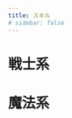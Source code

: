 ```yaml
---
title: スキル
# sidebar: false
---
```


# 戦士系

<CardProfile command="test-cmd/smash" />
<CardProfile command="test-cmd/guard" />
<CardProfile command="test-cmd/avoid" />
<CardProfile command="test-cmd/protect" />
<CardProfile command="test-cmd/attack-stance" />
<!--<CardProfile command="00000000001KdPKW2gri4zTP02Eo0002" />
<CardProfile command="00000000001KdPKW2gri4zTP06yA0002" />
<CardProfile command="00000000001KdPKW2gri4zTP06yA0003" />
<CardProfile command="00000000001KdPKW2gri4zTP06yA0004" />
<CardProfile command="00000000001KdPKW2gri4zTP06yA0005" />
<CardProfile command="00000000001KdPKW2gri4zTP06yA0006" />
<CardProfile command="00000000001KdPKW2gri4zTP06yA0007" />
<CardProfile command="00000000001KdPKW2gri4zTP06yA0008" />
<CardProfile command="00000000001KdPKW2gri4zTP06yA0009" />
<CardProfile command="00000000001KdPKW2gri4zTP06yA000a" />
<CardProfile command="00000000001KdPKW2gri4zTP06yA000b" />
<CardProfile command="00000000001KdPKW2gri4zTP06yA000c" />
<CardProfile command="00000000001KdPKW2gri4zTP06yA000d" />
<CardProfile command="00000000001KdPKW2gri4zTP06yA000e" />
<CardProfile command="00000000001KdPKW2gri4zTP06yA000f" />
<CardProfile command="00000000001KdPKW2gri4zTP06yA000g" />
<CardProfile command="00000000001KdPKW2gri4zTP06yA000h" />
<CardProfile command="00000000001KdPKW2gri4zTP06yA000i" />
<CardProfile command="00000000001KdPKW2gri4zTP06yA000j" />
<CardProfile command="00000000001KdPKW2gri4zTP06yA000k" />
<CardProfile command="00000000001KdPKW2gri4zTP06yA000l" />
<CardProfile command="00000000001KdPKW2gri4zTP06yA000m" />
<CardProfile command="00000000001KdPKW2gri4zTP06yA000n" />
<CardProfile command="00000000001KdPKW2gri4zTP06yA000o" />
-->
<!-- <CardProfile command="00000000001KdPKW2gri4zTP078M0002" />
<CardProfile command="00000000001KdPKW2gri4zTP078M0003" />
<CardProfile command="00000000001KdPKW2gri4zTP078M0004" /> -->
<!--
<CardProfile command="00000000001KdPKW2gri4zTP078M0005" />
<CardProfile command="00000000001KdPKW2gri4zTP08L20002" />
<CardProfile command="00000000001KdPKW2gri4zTP08L20003" />
<CardProfile command="00000000001KdPKW2gri4zTP08L20004" />
<CardProfile command="00000000001KdPKW2gri4zTP08L20005" />
<CardProfile command="00000000001KdPKW2gri4zTP08L20006" />
-->
<CardProfile command="00000000001KdPKW2gri4zTP0a2s0002" />
<!--
<CardProfile command="00000000001KdPKW2gri4zTP0a2s0003" />
<CardProfile command="00000000001KdPKW2gri4zTP0a2s0004" />
<CardProfile command="00000000001KdPKW2gri4zTP0a2s0005" />
<CardProfile command="00000000001KdPKW2gri4zTP0a2s0006" />
<CardProfile command="00000000001KdPKW2gri4zTP0a2s0007" />
<CardProfile command="00000000001KdPKW2gri4zTP0bo40002" />
<CardProfile command="00000000001KdPKW2gri4zTP0bo40003" />
<CardProfile command="00000000001KdPKW2gri4zTP0bo40004" />
<CardProfile command="00000000001KdPKW2gri4zTP0bo40005" />
<CardProfile command="00000000001KdPKW2gri4zTP0bo40006" />
<CardProfile command="00000000001KdPKW2gri4zTP0bo40007" />
<CardProfile command="00000000001KdPKW2gri4zTP0bo40008" />
<CardProfile command="00000000001KdPKW2gri4zTP0bo40009" />
<CardProfile command="00000000001KdPKW2gri4zTP0bo4000a" />
<CardProfile command="00000000001KdPKW2gri4zTP0caY0002" /> -->
<CardProfile command="00000000001KdPKW2gri4zTP0caY0003" />
<!-- <CardProfile command="00000000001KdPKW2gri4zTP0caY0004" />
<CardProfile command="00000000001KdPKW2gri4zTP0caY0005" />
<CardProfile command="00000000001KdPKW2gri4zTP0caY0006" />
<CardProfile command="00000000001KdPKW2gri4zTP0caY0007" />
<CardProfile command="00000000001KdPKW2gri4zTP0caY0008" />
<CardProfile command="00000000001Ke9aG3TYufqYy00a80002" />
<CardProfile command="00000000001Ke9aG3TYufqYy08Ww0002" />
<CardProfile command="00000000001Ke9aG3TYufqYy08Ww0003" />
<CardProfile command="00000000001Ke9aG3TYufqYy08Ww0004" />
<CardProfile command="00000000001Ke9aG3TYufqYy08Ww0005" />
<CardProfile command="00000000001Ke9aG3TYufqYy08Ww0006" />
<CardProfile command="00000000001Ke9aG3TYufqYy08Ww0007" />
<CardProfile command="00000000001Ke9aG3TYufqYy08Ww0008" />
<CardProfile command="00000000001Ke9aG3TYufqYy08Ww0009" />
<CardProfile command="00000000001Ke9aG3TYufqYy08Ww000a" />
<CardProfile command="00000000001Ke9aG3TYufqYy08Ww000b" />
<CardProfile command="00000000001Ke9aG3TYufqYy08Ww000c" />
<CardProfile command="00000000001Ke9aG3TYufqYy08Ww000d" />
<CardProfile command="00000000001Ke9aG3TYufqYy08Ww000e" />
<CardProfile command="00000000001Ke9aG3TYufqYy08Ww000f" />
<CardProfile command="00000000001Ke9aG3TYufqYy08Ww000g" />
<CardProfile command="00000000001Ke9aG3TYufqYy08Ww000h" />
<CardProfile command="00000000001Ke9aG3TYufqYy08Ww000i" />
<CardProfile command="00000000001Ke9aG3TYufqYy08Ww000j" />
<CardProfile command="00000000001Ke9aG3TYufqYy08Ww000k" />
<CardProfile command="00000000001Ke9aG3TYufqYy08Ww000l" />
<CardProfile command="00000000001Ke9aG3TYufqYy08Ww000m" />
<CardProfile command="00000000001Ke9aG3TYufqYy08Ww000n" />
<CardProfile command="00000000001Ke9aG3TYufqYy08Ww000o" />
<CardProfile command="00000000001Ke9aG3TYufqYy08Ww000p" />
<CardProfile command="00000000001Ke9aG3TYufqYy0d2Y0002" />
<CardProfile command="00000000001Kemth17VFNzqU0aW80002" />
<CardProfile command="00000000001Kemth17VFNzqU0aW80003" />
<CardProfile command="00000000001Kemth17VFNzqU0aW80004" />
<CardProfile command="00000000001Kemth17VFNzqU0aW80005" />
<CardProfile command="00000000001Kemth17VFNzqU0aW80006" />
<CardProfile command="00000000001Kemth17VFNzqU0aW80007" />
<CardProfile command="00000000001Kemth17VFNzqU0aW80008" />
<CardProfile command="00000000001Kemth17VFNzqU0aW80009" />
<CardProfile command="00000000001Kemth17VFNzqU0aW8000a" />
<CardProfile command="00000000001Kemth17VFNzqU0aW8000b" />
<CardProfile command="00000000001Kemth17VFNzqU0aW8000c" />
<CardProfile command="00000000001Kemth17VFNzqU0aW8000d" />
<CardProfile command="00000000001Kemth17VFNzqU0aW8000e" />
<CardProfile command="00000000001Kemth17VFNzqU0aW8000f" />
<CardProfile command="00000000001Kemth17VFNzqU0aW8000g" />
<CardProfile command="00000000001Kemth17VFNzqU0aW8000h" />
<CardProfile command="00000000001Kemth17VFNzqU0aW8000i" />
<CardProfile command="00000000001Kemth17VFNzqU0aW8000j" />
<CardProfile command="00000000001Kemth17VFNzqU0cXO0002" />
<CardProfile command="00000000001Kemth17VFNzqU0cXO0003" />
<CardProfile command="00000000001Kemth17VFNzqU0cXO0004" />
<CardProfile command="00000000001Kemth17VFNzqU0cXO0005" />
<CardProfile command="00000000001Kemth17VFNzqU0cXO0006" />
<CardProfile command="00000000001Kemth17VFNzqU0cXO0007" />
<CardProfile command="00000000001Kemth17VFNzqU0cXO0008" />
<CardProfile command="00000000001Kemth17VFNzqU0cXO0009" />
<CardProfile command="00000000001Kemth17VFNzqU0cY80002" />
<CardProfile command="00000000001Kemth17VFNzqU0cY80003" />
<CardProfile command="00000000001Kemth17VFNzqU0cY80004" />
<CardProfile command="00000000001Kemth17VFNzqU0cY80005" />
<CardProfile command="00000000001KgHvr0C2M78ex04jg0002" /> -->

# 魔法系

<CardProfile command="test-cmd/fire" />
<CardProfile command="test-cmd/barrier" />
<CardProfile command="test-cmd/heal" />



